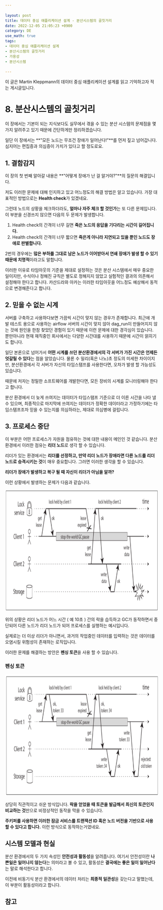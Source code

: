 ```yaml
---

layout: post
title: 데이터 중심 애플리케이션 설계 - 분산시스템의 골칫거리
date: 2022-12-05 21:05:23 +0900
category: DE
use_math: true
tags:
- 데이터 중심 애플리케이션 설계
- 분산시스템의 골칫거리
- 가용성
- 분산시스템

---
```


이 글은 Martin Kleppmann의 데이터 중심 애플리케이션 설계를 읽고 기억하고자 적는 게시글입니다.

# 8. 분산시스템의 골칫거리

이 장에서는 기본이 되는 지식보다도 실무에서 겪을 수 있는 분산 시스템의 문제점을 몇가지 알려주고 있기 때문에 간단하게만 정리하겠습니다.

일단 이 장에서는 **"모든 노드는 무조건 장애가 일어난다!"**를 먼저 짚고 넘어갑니다. 심지어는 편집증과 의심증이 가치가 있다고 할 정도로요.

## 1. 결함감지

이 장의 첫 번째 알아갈 내용은 **"어떻게 장애가 난 걸 알거야?"**의 질문의 해결입니다.

저도 이러한 문제에 대해 인지하고 있고 어느정도의 해결 방법은 알고 있습니다. 가장 대표적인 방법으로는 **Health check**가 있겠네요.

그런데 노드의 상황을 체크하더라도, **얼마나 자주 체크 할 것인가**는 또 다른 문제입니다. 이 부분을 신경쓰지 않으면 다음의 두 문제가 발생합니다.

1. Health check의 간격이 너무 길면 **죽은 노드의 응답을 기다리는 시간이 길어집니다.**
2.  Health check의 간격이 너무 짧으면 **죽은게 아니라 지연되고 있을 뿐인 노드도 장애로 판별합니다.**

2번의 경우에는 **많은 부하를 그대로 남은 노드가 이어받아서 연쇄 장애가 발생 할 수 있기 때문에 치명적**이라고도 말합니다.

이러한 이유로 타임아웃의 기준을 제대로 설정하는 것은 분산 시스템에서 매우 중요한 일이지만, 수식이나 정해진 규칙은 별도로 정해지지 않았고 실험적인 결과의 의존해서 설정해야 한다고 합니다. 카산드라와 아카는 이러한 타임아웃을 어느정도 예상해서 동적으로 변경해준다고 합니다.

## 2. 믿을 수 없는 시계

서버를 구축하고 사용하다보면 가끔씩 시간이 맞지 않는 경우가 존재합니다. 최근에 개발 테스트 용으로 사용하는 airflow 서버의 시간이 맞지 않아 dag_run이 만들어지지 않는 것에 원인을 한참 찾았던 경험이 있기 때문에 이런 문제에 대한 경각심이 있습니다. 뿐만아니라 현재 재직중인 회사에서는 다양한 시간대를 사용하기 때문에 시간이 얽히기도 합니다.

일단 본론으로 넘어가서 **어떤 시계를 쓰던 분산환경에서의 각 서버가 가진 시간은 언제든 엇갈릴 수 있다**는 점을 알았습니다. 물론 수 밀리(혹은 나노)초 정도의 미세한 차이이지만, 분산환경에서 각 서버가 자신의 타임스탬프를 사용한다면, 오차가 발생 할 가능성도 있습니다.

때문에 저자는 정밀한 소프트웨어를 개발한다면, 모든 장비의 시계를 모니터링해야 한다고 합니다.

분산 환경에서 더 늦게 쓰여지는 데이터가 타임스탬프 기준으로 더 이른 시간을 나타 낼 수 있으며, 최종적으로 마지막에 쓰여지는 데이터가 정확한 데이터라고 가정하기에는 타임스탬프조차 믿을 수 있는지를 의심하라는, 제대로 의심병에 걸립니다.

## 3. 프로세스 중단

이 부분은 어떤 프로세스가 자원을 점유하는 것에 대한 내용이 메인인 것 같습니다. 분산 환경에서 이러한 점유는 **리더 노드**로 생각 할 수 있습니다.

리더가 있는 환경에서는 **리더를 선정하고, 만약 리더 노드가 장애라면 다른 노드를 리더 노드로 승격시키는 것**이 매우 중요합니다. 그러면 이러한 생각을 할 수 있습니다.

**리더가 장애가 발생하고 복구 될 때 자신이 리더가 아님을 알까?**

이런 상황에서 발생하는 문제가 다음과 같습니다.

<img src="/assets/img/distribute-lock.png" width="700" height="400">

위의 상황은 리더 노드가 어느 시간 ( 예 10초 ) 간의 락을 습득하고 GC가 동작하면서 중단되어 다른 노드가 리더 노드가 되어 프로세스를 실행하는 예시입니다.

실제로는 더 이상 리더가 아니면서, 과거의 작업중인 데이터를 입력하는 것은 데이터를 오염시킬 위험성이 존재하는 로직입니다.

이러한 문제를 해결하는 방안은 **펜싱 토큰**을 사용 할 수 있습니다.

### 펜싱 토큰

<img src="/assets/img/fencing-token.png" width="700" height="400">

상당히 직관적이고 쉬운 방식입니다. **락을 얻었을 때 토큰을 발급해서 최신의 토큰인지 비교하는 것**만으로 비정상적인 동작을 막을 수 있습니다.

**주키퍼를 사용하면 이러한 잠금 서비스를 트랜잭션 ID 혹은 노드 버전을 기반으로 사용 할 수 있다고 합니다.** 이런 방식으로 동작하는거였네요.

## 시스템 모델과 현실

분산 환경에서의 두 가지 속성인 **안전성과 활동성**을 알려줍니다. 여기서 안전성이란 **나쁜일은 일어나지 않는다**는 의미라고 볼 수 있고, 활동성은 **결국에는 좋은 일이 일어난다**는 말로 해석한다고 합니다.

이전에 비동기식 분산 환경에서의 데이터 처리는 **최종적 일관성**을 갖는다고 말했는데, 이 부분이 활동성이라고 합니다.



## 참고


<script type="text/javascript" src="https://cdnjs.cloudflare.com/ajax/libs/mathjax/2.7.1/MathJax.js?config=TeX-AMS-MML_HTMLorMML"></script>
